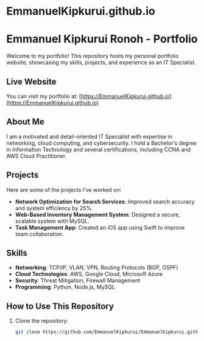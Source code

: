 # EmmanuelKipkurui.github.io
# Emmanuel Kipkurui Ronoh - Portfolio

Welcome to my portfolio! This repository hosts my personal portfolio website, showcasing my skills, projects, and experience as an IT Specialist.

## Live Website
You can visit my portfolio at: [https://EmmanuelKipkurui.github.io](https://EmmanuelKipkurui.github.io)

## About Me
I am a motivated and detail-oriented IT Specialist with expertise in networking, cloud computing, and cybersecurity. I hold a Bachelor’s degree in Information Technology and several certifications, including CCNA and AWS Cloud Practitioner.

## Projects
Here are some of the projects I’ve worked on:
- **Network Optimization for Search Services**: Improved search accuracy and system efficiency by 25%.
- **Web-Based Inventory Management System**: Designed a secure, scalable system with MySQL.
- **Task Management App**: Created an iOS app using Swift to improve team collaboration.

## Skills
- **Networking**: TCP/IP, VLAN, VPN, Routing Protocols (BGP, OSPF)
- **Cloud Technologies**: AWS, Google Cloud, Microsoft Azure
- **Security**: Threat Mitigation, Firewall Management
- **Programming**: Python, Node.js, MySQL

## How to Use This Repository
1. Clone the repository:
   ```bash
   git clone https://github.com/EmmanuelKipkurui/EmmanuelKipkurui.github.io.git
